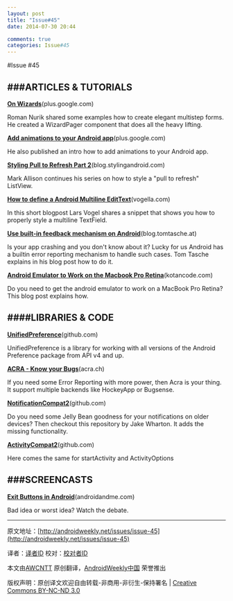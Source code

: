 ```yaml
---
layout: post
title: "Issue#45"
date: 2014-07-30 20:44

comments: true
categories: Issue#45
---
```


#Issue #45

###ARTICLES & TUTORIALS
---

[**On Wizards**](https://plus.google.com/113735310430199015092/posts/6cVymZvn3f4)(plus.google.com)

Roman Nurik shared some examples how to create elegant multistep forms. He created a WizardPager component that does all the heavy lifting.

 
[**Add animations to your Android app**](https://plus.google.com/113735310430199015092/posts/FpqgDJvRcgd)(plus.google.com)

He also published an intro how to add animations to your Android app.

[**Styling Pull to Refresh Part 2**](http://blog.stylingandroid.com/archives/1350?utm_campaign=1350)(blog.stylingandroid.com)

Mark Allison continues his series on how to style a "pull to refresh" ListView.

[**How to define a Android Multiline EditText**](http://www.vogella.com/blog/2012/11/07/how-to-define-a-android-multiline-edittext/)(vogella.com)

In this short blogpost Lars Vogel shares a snippet that shows you how to properly style a multiline TextField.

[**Use built-in feedback mechanism on Android**](http://blog.tomtasche.at/2012/10/use-built-in-feedback-mechanism-on.html)(blog.tomtasche.at)

Is your app crashing and you don't know about it? Lucky for us Android has a builtin error reporting mechanism to handle such cases. Tom Tasche explains in his blog post how to do it.

[**Android Emulator to Work on the Macbook Pro Retina**](http://www.kotancode.com/2012/08/06/getting-the-android-emulator-to-work-on-the-macbook-pro-retina-display)(kotancode.com)

Do you need to get the android emulator to work on a MacBook Pro Retina? This blog post explains how.

####LIBRARIES & CODE
---

[**UnifiedPreference**](https://github.com/saik0/UnifiedPreference)(github.com)

UnifiedPreference is a library for working with all versions of the Android Preference package from API v4 and up.

[**ACRA - Know your Bugs**](http://acra.ch/)(acra.ch)

If you need some Error Reporting with more power, then Acra is your thing. It support multiple backends like HockeyApp or Bugsense.

[**NotificationCompat2**](https://github.com/JakeWharton/NotificationCompat2)(github.com)

Do you need some Jelly Bean goodness for your notifications on older devices? Then checkout this repository by Jake Wharton. It adds the missing functionality.

[**ActivityCompat2**](https://github.com/JakeWharton/ActivityCompat2)(github.com)

Here comes the same for startActivity and ActivityOptions
 
###SCREENCASTS
---

[**Exit Buttons in Android**](http://wla.tv/tfJc)(androidandme.com)

Bad idea or worst idea? Watch the debate.

---


原文地址：[http://androidweekly.net/issues/issue-45](http://androidweekly.net/issues/issue-45)

译者：[译者ID](https://github.com/译者ID) 校对：[校对者ID](https://github.com/校对者ID)

本文由[AWCNTT](https://github.com/AWCNTT) 原创翻译，[AndroidWeekly中国](http://www.androidweekly.cn/) 荣誉推出

版权声明：原创译文欢迎自由转载-非商用-非衍生-保持署名 | [Creative Commons BY-NC-ND 3.0](http://creativecommons.org/licenses/by-nc-nd/3.0/deed.zh)